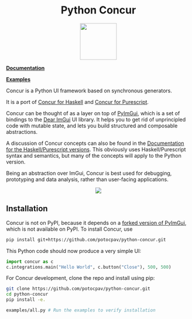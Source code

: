 
<h1 align="center">
  Python Concur
</h1>

<p align="center">
   <img src="https://raw.githubusercontent.com/ajnsit/purescript-concur/master/docs/logo.png" height="100">
</p>

[**Documentation**](https://potocpav.github.io/python-concur/)

[**Examples**](https://github.com/potocpav/python-concur/tree/master/examples)

<!-- Start docs -->

Concur is a Python UI framework based on synchronous generators.

It is a port of [Concur for Haskell](https://github.com/ajnsit/concur) and [Concur for Purescript](https://github.com/ajnsit/purescript-concur).

Concur can be thought of as a layer on top of [PyImGui](https://github.com/swistakm/pyimgui), which is a set of bindings to the [Dear ImGui](https://github.com/ocornut/imgui) UI library. It helps you to get rid of unprincipled code with mutable state, and lets you build structured and composable abstractions.

A discussion of Concur concepts can also be found in the [Documentation for the Haskell/Purescript versions](https://github.com/ajnsit/concur-documentation/blob/master/README.md). This obviously uses Haskell/Purescript syntax and semantics, but many of the concepts will apply to the Python version.

Being an abstraction over ImGui, Concur is best used for debugging, prototyping and data analysis, rather than user-facing applications.

<p align="center">
<img src="https://raw.githubusercontent.com/potocpav/python-concur/master/screenshot.png">
</p>

<!-- End docs -->

## Installation

Concur is not on PyPI, because it depends on a [forked version of PyImGui](https://github.com/potocpav/pyimgui), which is not available on PyPI. To install Concur, use

```sh
pip install git+https://github.com/potocpav/python-concur.git
```

This Python code should now produce a very simple UI:

```python
import concur as c
c.integrations.main("Hello World", c.button("Close"), 500, 500)
```

For Concur development, clone the repo and install using pip:

```sh
git clone https://github.com/potocpav/python-concur.git
cd python-concur
pip install -e.

examples/all.py # Run the examples to verify installation
```

